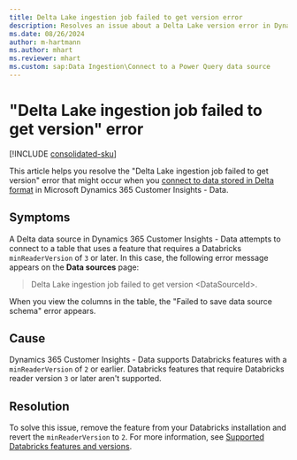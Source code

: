 ```yaml
---
title: Delta Lake ingestion job failed to get version error
description: Resolves an issue about a Delta Lake version error in Dynamics 365 Customer Insights - Data.
ms.date: 08/26/2024
author: m-hartmann
ms.author: mhart
ms.reviewer: mhart
ms.custom: sap:Data Ingestion\Connect to a Power Query data source
---
```

# "Delta Lake ingestion job failed to get version" error

[!INCLUDE [consolidated-sku](../../includes/consolidated-sku.md)]

This article helps you resolve the "Delta Lake ingestion job failed to get version" error that might occur when you [connect to data stored in Delta format](/dynamics365/customer-insights/data/connect-delta-lake) in Microsoft Dynamics 365 Customer Insights - Data.

## Symptoms

A Delta data source in Dynamics 365 Customer Insights - Data attempts to connect to a table that uses a feature that requires a Databricks `minReaderVersion` of `3` or later. In this case, the following error message appears on the **Data sources** page:

> Delta Lake ingestion job failed to get version \<DataSourceId>.

When you view the columns in the table, the "Failed to save data source schema" error appears.

## Cause

Dynamics 365 Customer Insights - Data supports Databricks features with a `minReaderVersion` of `2` or earlier. Databricks features that require Databricks reader version `3` or later aren't supported.

## Resolution

To solve this issue, remove the feature from your Databricks installation and revert the `minReaderVersion` to `2`. For more information, see [Supported Databricks features and versions](/dynamics365/customer-insights/data/connect-delta-lake#supported-databricks-features-and-versions).
